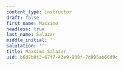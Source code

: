 ```yaml
---
content_type: instructor
draft: false
first_name: Maxsimo
headless: true
last_name: Salazar
middle_initial: ''
salutation: ''
title: Maxsimo Salazar
uid: b6d7b8f3-67f7-43e9-908f-7d995ab66d9c
---
```

